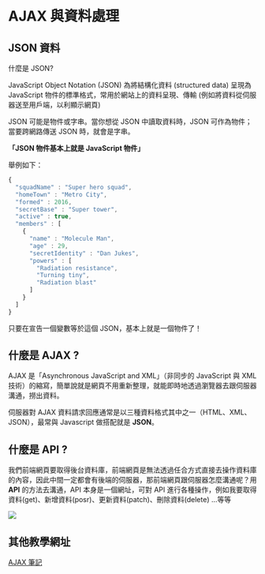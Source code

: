 # AJAX 與資料處理

## JSON 資料

什麼是 JSON?

JavaScript Object Notation (JSON) 為將結構化資料 (structured data) 呈現為 JavaScript 物件的標準格式，常用於網站上的資料呈現、傳輸 (例如將資料從伺服器送至用戶端，以利顯示網頁)

JSON 可能是物件或字串。當你想從 JSON 中讀取資料時，JSON 可作為物件；當要跨網路傳送 JSON 時，就會是字串。

**「JSON 物件基本上就是 JavaScript 物件」**

舉例如下：

``` js
{
  "squadName" : "Super hero squad",
  "homeTown" : "Metro City",
  "formed" : 2016,
  "secretBase" : "Super tower",
  "active" : true,
  "members" : [
    {
      "name" : "Molecule Man",
      "age" : 29,
      "secretIdentity" : "Dan Jukes",
      "powers" : [
        "Radiation resistance",
        "Turning tiny",
        "Radiation blast"
      ]
    }
  ]
}
```

只要在宣告一個變數等於這個 JSON，基本上就是一個物件了！

## 什麼是 AJAX ?

AJAX 是「Asynchronous JavaScript and XML」（非同步的 JavaScript 與 XML 技術）的縮寫，簡單說就是網頁不用重新整理，就能即時地透過瀏覽器去跟伺服器溝通，撈出資料。

伺服器對 AJAX 資料請求回應通常是以三種資料格式其中之一（HTML、XML、JSON），最常與 Javascript 做搭配就是 **JSON**。

## 什麼是 API ?

我們前端網頁要取得後台資料庫，前端網頁是無法透過任合方式直接去操作資料庫的內容，因此中間一定都會有後端的伺服器，那前端網頁跟伺服器怎麼溝通呢？用 **API** 的方法去溝通，API 本身是一個網址，可對 API 進行各種操作，例如我要取得資料(get)、新增資料(posr)、更新資料(patch)、刪除資料(delete) ...等等

<img src="/js-vue-press/image/api_1.png" />

## 其他教學網址

[AJAX 筆記](https://medium.com/%E9%A6%AC%E6%A0%BC%E8%95%BE%E7%89%B9%E7%9A%84%E5%86%92%E9%9A%AA%E8%80%85%E6%97%A5%E8%AA%8C/js-ajax-%E7%AD%86%E8%A8%98-b9a57976fa60)